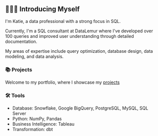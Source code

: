 ## 🙋🏻‍♀️ Introducing Myself

I'm Katie, a data professional with a strong focus in SQL. 

Currently, I'm a SQL consultant at DataLemur where I've developed over 100 queries and improved user understanding through detailed documentation.

My areas of expertise include query optimization, database design, data modeling, and data analysis.

### 📚 Projects

Welcome to my portfolio, where I showcase my [projects](https://github.com/katiehuangx/Portfolio-Guide/blob/main/README.md)

### 🛠️ Tools

- Database: Snowflake, Google BigQuery, PostgreSQL, MySQL, SQL Server
- Python: NumPy, Pandas
- Business Intelligence: Tableau
- Transformation: dbt
